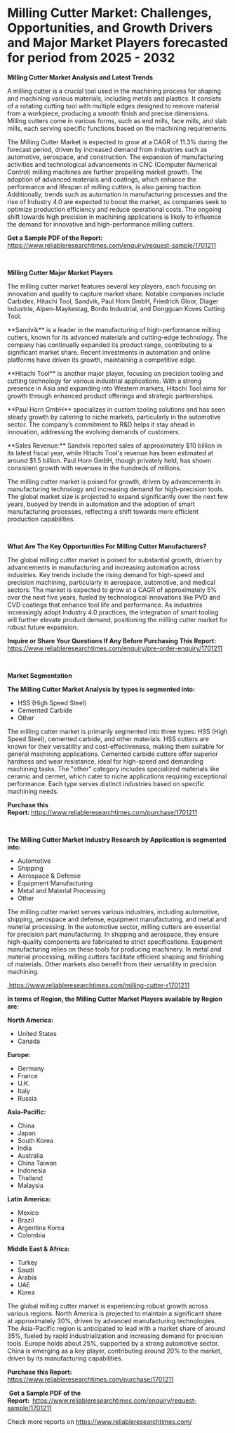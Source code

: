<p><h1>Milling Cutter Market: Challenges, Opportunities, and Growth Drivers and Major Market Players forecasted for period from 2025 - 2032</h1></p><p><strong>Milling Cutter Market Analysis and Latest Trends</strong></p>
<p><p>A milling cutter is a crucial tool used in the machining process for shaping and machining various materials, including metals and plastics. It consists of a rotating cutting tool with multiple edges designed to remove material from a workpiece, producing a smooth finish and precise dimensions. Milling cutters come in various forms, such as end mills, face mills, and slab mills, each serving specific functions based on the machining requirements.</p><p>The Milling Cutter Market is expected to grow at a CAGR of 11.3% during the forecast period, driven by increased demand from industries such as automotive, aerospace, and construction. The expansion of manufacturing activities and technological advancements in CNC (Computer Numerical Control) milling machines are further propelling market growth. The adoption of advanced materials and coatings, which enhance the performance and lifespan of milling cutters, is also gaining traction. Additionally, trends such as automation in manufacturing processes and the rise of Industry 4.0 are expected to boost the market, as companies seek to optimize production efficiency and reduce operational costs. The ongoing shift towards high precision in machining applications is likely to influence the demand for innovative and high-performance milling cutters.</p></p>
<p><strong>Get a Sample PDF of the Report:&nbsp;</strong> <a href="https://www.reliableresearchtimes.com/enquiry/request-sample/1701211?utm_campaign=3532&utm_medium=2&utm_source=Github&utm_content=ia&utm_term=11042025&utm_id=milling-cutter">https://www.reliableresearchtimes.com/enquiry/request-sample/1701211</a></p>
<p>&nbsp;</p>
<p><strong>Milling Cutter Major Market Players</strong></p>
<p><p>The milling cutter market features several key players, each focusing on innovation and quality to capture market share. Notable companies include Carbidex, Hitachi Tool, Sandvik, Paul Horn GmbH, Friedrich Gloor, Diager Industrie, Alpen-Maykestag, Bordo Industrial, and Dongguan Koves Cutting Tool.</p><p>**Sandvik** is a leader in the manufacturing of high-performance milling cutters, known for its advanced materials and cutting-edge technology. The company has continually expanded its product range, contributing to a significant market share. Recent investments in automation and online platforms have driven its growth, maintaining a competitive edge.</p><p>**Hitachi Tool** is another major player, focusing on precision tooling and cutting technology for various industrial applications. With a strong presence in Asia and expanding into Western markets, Hitachi Tool aims for growth through enhanced product offerings and strategic partnerships.</p><p>**Paul Horn GmbH** specializes in custom tooling solutions and has seen steady growth by catering to niche markets, particularly in the automotive sector. The company’s commitment to R&D helps it stay ahead in innovation, addressing the evolving demands of customers.</p><p>**Sales Revenue:** Sandvik reported sales of approximately $10 billion in its latest fiscal year, while Hitachi Tool's revenue has been estimated at around $1.5 billion. Paul Horn GmbH, though privately held, has shown consistent growth with revenues in the hundreds of millions.</p><p>The milling cutter market is poised for growth, driven by advancements in manufacturing technology and increasing demand for high-precision tools. The global market size is projected to expand significantly over the next few years, buoyed by trends in automation and the adoption of smart manufacturing processes, reflecting a shift towards more efficient production capabilities.</p></p>
<p>&nbsp;</p>
<p><strong>What Are The Key Opportunities For Milling Cutter Manufacturers?</strong></p>
<p><p>The global milling cutter market is poised for substantial growth, driven by advancements in manufacturing and increasing automation across industries. Key trends include the rising demand for high-speed and precision machining, particularly in aerospace, automotive, and medical sectors. The market is expected to grow at a CAGR of approximately 5% over the next five years, fueled by technological innovations like PVD and CVD coatings that enhance tool life and performance. As industries increasingly adopt Industry 4.0 practices, the integration of smart tooling will further elevate product demand, positioning the milling cutter market for robust future expansion.</p></p>
<p><strong>Inquire or Share Your Questions If Any Before Purchasing This Report:</strong> <a href="https://www.reliableresearchtimes.com/enquiry/pre-order-enquiry/1701211?utm_campaign=3532&utm_medium=2&utm_source=Github&utm_content=ia&utm_term=11042025&utm_id=milling-cutter">https://www.reliableresearchtimes.com/enquiry/pre-order-enquiry/1701211</a></p>
<p>&nbsp;</p>
<p><strong>Market Segmentation</strong></p>
<p><strong>The Milling Cutter Market Analysis by types is segmented into:</strong></p>
<p><ul><li>HSS (High Speed Steel)</li><li>Cemented Carbide</li><li>Other</li></ul></p>
<p><p>The milling cutter market is primarily segmented into three types: HSS (High Speed Steel), cemented carbide, and other materials. HSS cutters are known for their versatility and cost-effectiveness, making them suitable for general machining applications. Cemented carbide cutters offer superior hardness and wear resistance, ideal for high-speed and demanding machining tasks. The "other" category includes specialized materials like ceramic and cermet, which cater to niche applications requiring exceptional performance. Each type serves distinct industries based on specific machining needs.</p></p>
<p><strong>Purchase this Report:&nbsp;</strong><a href="https://www.reliableresearchtimes.com/purchase/1701211?utm_campaign=3532&utm_medium=2&utm_source=Github&utm_content=ia&utm_term=11042025&utm_id=milling-cutter">https://www.reliableresearchtimes.com/purchase/1701211</a></p>
<p>&nbsp;</p>
<p><strong>The Milling Cutter Market Industry Research by Application is segmented into:</strong></p>
<p><ul><li>Automotive</li><li>Shipping</li><li>Aerospace & Defense</li><li>Equipment Manufacturing</li><li>Metal and Material Processing</li><li>Other</li></ul></p>
<p><p>The milling cutter market serves various industries, including automotive, shipping, aerospace and defense, equipment manufacturing, and metal and material processing. In the automotive sector, milling cutters are essential for precision part manufacturing. In shipping and aerospace, they ensure high-quality components are fabricated to strict specifications. Equipment manufacturing relies on these tools for producing machinery. In metal and material processing, milling cutters facilitate efficient shaping and finishing of materials. Other markets also benefit from their versatility in precision machining.</p></p>
<p><a href="https://www.reliableresearchtimes.com/milling-cutter-r1701211?utm_campaign=3532&utm_medium=2&utm_source=Github&utm_content=ia&utm_term=11042025&utm_id=milling-cutter">&nbsp;https://www.reliableresearchtimes.com/milling-cutter-r1701211</a></p>
<p><strong>In terms of Region, the Milling Cutter Market Players available by Region are:</strong></p>
<p>
    <p> <strong> North America: </strong>
        <ul>
            <li>United States</li>
            <li>Canada</li>
        </ul>
        </p> 
    <p> <strong> Europe: </strong>
        <ul>
            <li>Germany</li>
            <li>France</li>
            <li>U.K.</li>
            <li>Italy</li>
            <li>Russia</li>
        </ul>
        </p> 
    <p> <strong> Asia-Pacific: </strong>
        <ul>
            <li>China</li>
            <li>Japan</li>
            <li>South Korea</li>
            <li>India</li>
            <li>Australia</li>
            <li>China Taiwan</li>
            <li>Indonesia</li>
            <li>Thailand</li>
            <li>Malaysia</li>
        </ul>
        </p> 
    <p> <strong> Latin America: </strong>
        <ul>
            <li>Mexico</li>
            <li>Brazil</li>
            <li>Argentina Korea</li>
            <li>Colombia</li>
        </ul>
        </p> 
    <p> <strong> Middle East & Africa: </strong>
        <ul>
            <li>Turkey</li>
            <li>Saudi</li>
            <li>Arabia</li>
            <li>UAE</li>
            <li>Korea</li>
        </ul>
    </p>
    </p>
<p><p>The global milling cutter market is experiencing robust growth across various regions. North America is projected to maintain a significant share at approximately 30%, driven by advanced manufacturing technologies. The Asia-Pacific region is anticipated to lead with a market share of around 35%, fueled by rapid industrialization and increasing demand for precision tools. Europe holds about 25%, supported by a strong automotive sector. China is emerging as a key player, contributing around 20% to the market, driven by its manufacturing capabilities.</p></p>
<p><strong>Purchase this Report: </strong><a href="https://www.reliableresearchtimes.com/purchase/1701211?utm_campaign=3532&utm_medium=2&utm_source=Github&utm_content=ia&utm_term=11042025&utm_id=milling-cutter">https://www.reliableresearchtimes.com/purchase/1701211</a></p>
<p>&nbsp;<strong>Get a Sample PDF of the Report:&nbsp;&nbsp;</strong><a href="https://www.reliableresearchtimes.com/enquiry/request-sample/1701211?utm_campaign=3532&utm_medium=2&utm_source=Github&utm_content=ia&utm_term=11042025&utm_id=milling-cutter">https://www.reliableresearchtimes.com/enquiry/request-sample/1701211</a></p>
<p><strong></strong></p>
<p>Check more reports on <a href="https://www.reliableresearchtimes.com/?utm_campaign=3532&utm_medium=2&utm_source=Github&utm_content=ia&utm_term=11042025&utm_id=milling-cutter">https://www.reliableresearchtimes.com/</a></p>